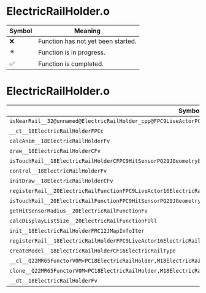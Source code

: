 # ElectricRailHolder.o
| Symbol | Meaning 
| ------------- | ------------- 
| :x: | Function has not yet been started. 
| :eight_pointed_black_star: | Function is in progress. 
| :white_check_mark: | Function is completed. 


# ElectricRailHolder.o
| Symbol | Decompiled? |
| ------------- | ------------- |
| `isNearRail__32@unnamed@ElectricRailHolder_cpp@FPC9LiveActorPC9HitSensorPQ29JGeometry8TVec3<f>PQ29JGeometry8TVec3<f>` | :x: |
| `__ct__18ElectricRailHolderFPCc` | :x: |
| `calcAnim__18ElectricRailHolderFv` | :x: |
| `draw__18ElectricRailHolderCFv` | :x: |
| `isTouchRail__18ElectricRailHolderCFPC9HitSensorPQ29JGeometry8TVec3<f>PQ29JGeometry8TVec3<f>` | :x: |
| `control__18ElectricRailHolderFv` | :x: |
| `initDraw__18ElectricRailHolderCFv` | :x: |
| `registerRail__20ElectricRailFunctionFPC9LiveActor16ElectricRailType` | :x: |
| `isTouchRail__20ElectricRailFunctionFPC9HitSensorPQ29JGeometry8TVec3<f>PQ29JGeometry8TVec3<f>` | :x: |
| `getHitSensorRadius__20ElectricRailFunctionFv` | :x: |
| `calcDisplayListSize__20ElectricRailFunctionFUll` | :x: |
| `init__18ElectricRailHolderFRC12JMapInfoIter` | :x: |
| `registerRail__18ElectricRailHolderFPC9LiveActor16ElectricRailType` | :x: |
| `createModel__18ElectricRailHolderCF16ElectricRailType` | :x: |
| `__cl__Q22MR65FunctorV0M<PC18ElectricRailHolder,M18ElectricRailHolderFPCvPCv_v>CFv` | :x: |
| `clone__Q22MR65FunctorV0M<PC18ElectricRailHolder,M18ElectricRailHolderFPCvPCv_v>CFP7JKRHeap` | :x: |
| `__dt__18ElectricRailHolderFv` | :x: |
